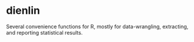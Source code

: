 # dienlin
Several convenience functions for R, mostly for data-wrangling, extracting, and reporting statistical results.
